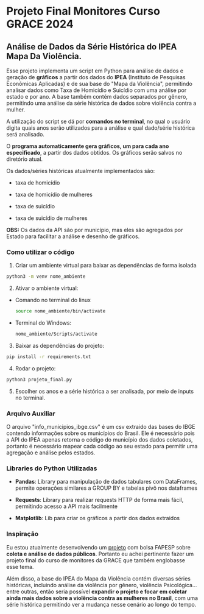 # Projeto Final Monitores Curso GRACE 2024

## Análise de Dados da Série Histórica do IPEA Mapa Da Violência.

Esse projeto implementa um script em Python para análise de dados e geração de **gráficos** a partir dos dados do **IPEA** (Instituto de Pesquisas Econômicas Aplicadas) e de sua base do "Mapa da Violência", permitindo analisar dados como Taxa de Homicídio e Suicídio com uma análise por estado e por ano. A base também contém dados separados por gênero, permitindo uma análise da série histórica de dados sobre violência contra a mulher.

A utilização do script se dá por **comandos no terminal**, no qual o usuário digita quais anos serão utilizados para a análise e qual dado/série histórica será analisado.

O **programa automaticamente gera gráficos, um para cada ano especificado**, a partir dos dados obtidos. Os gráficos serão salvos no diretório atual.

Os dados/séries históricas atualmente implementados são:

* taxa de homicídio

* taxa de homicídio de mulheres

* taxa de suicídio

* taxa de suicídio de mulheres

**OBS:** Os dados da API são por município, mas eles são agregados por Estado para facilitar a análise e desenho de gráficos.

### Como utilizar o código

1) Criar um ambiente virtual para baixar as dependências de forma isolada

```Bash
python3 -m venv nome_ambiente
```

2) Ativar o ambiente virtual:

* Comando no terminal do linux
   ```bash
   source nome_ambiente/bin/activate
   ```

* Terminal do Windows:
   ```bash
   nome_ambiente/Scripts/activate
   ```

3) Baixar as dependências do projeto:
```bash
pip install -r requirements.txt
```

4) Rodar o projeto:
```bash
python3 projeto_final.py
```

5) Escolher os anos e a série histórica a ser analisada, por meio de inputs no terminal.

### Arquivo Auxiliar
O arquivo "info_municipios_ibge.csv" é um csv extraido das bases do IBGE contendo informações sobre os municípios do Brasil. Ele é necessário pois a API do IPEA apenas retorna o código do município dos dados coletados, portanto é necessário mapear cada código ao seu estado para permitir uma agregação e análise pelos estados.

### Libraries do Python Utilizadas 

* **Pandas**: Library para manipulação de dados tabulares com DataFrames, permite operações similares a GROUP BY e tabelas pivô nos dataframes


* **Requests**: Library para realizar requests HTTP de forma mais fácil, permitindo acesso a API mais facilmente

* **Matplotlib**: Lib para criar os gráficos a partir dos dados extraidos


### Inspiração
Eu estou atualmente desenvolvendo um [projeto](https://github.com/caue-paiva/intelli.gente_data_extraction) com bolsa FAPESP sobre **coleta e análise de dados públicos**. Portanto eu achei pertinente fazer um projeto final do curso de monitores da GRACE que também englobasse esse tema. 

Além disso, a base do IPEA do Mapa da Violência contém diversas séries históricas, incluindo análise da violência por gênero, violência Psicológica... entre outras, então seria possível **expandir o projeto e focar em coletar ainda mais dados sobre a violência contra as mulheres no Brasil**, com uma série histórica permitindo ver a mudança nesse cenário ao longo do tempo.